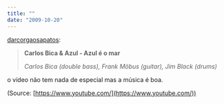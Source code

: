```yaml
---
title: ""
date: "2009-10-20"
---
```


[darcorgaosapatos](http://darcorgaosapatos.tumblr.com/post/218316637/carlos-bica-azul-azul-e-o-mar-carlos-bica):

> **Carlos Bica & Azul - Azul é o mar**
> 
> _Carlos Bica (double bass), Frank Möbus (guitar), Jim Black (drums)_

o vídeo não tem nada de especial mas a música é boa.

(Source: [https://www.youtube.com/](https://www.youtube.com/))
